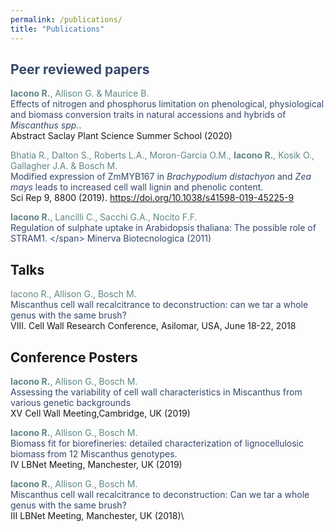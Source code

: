 ```yaml
---
permalink: /publications/
title: "Publications"
---
```


## <span style="color: #36486b;" >Peer reviewed papers</span>
<span style="color: #618685;" >**Iacono R.**, Allison G. & Maurice B.</span>\
<span style="color: #36486b;" >Effects of nitrogen and phosphorus limitation on phenological, physiological and biomass conversion traits in natural accessions and hybrids of *Miscanthus spp.*. </span>\
Abstract Saclay Plant Science Summer School (2020)


<span style="color: #618685;" >Bhatia R., Dalton S., Roberts L.A., Moron-Garcia O.M., **Iacono R.**, Kosik O., Gallagher J.A. & Bosch M.</span>\
<span style="color: #36486b;" >Modified expression of ZmMYB167 in *Brachypodium distachyon* and *Zea mays* leads to increased cell wall lignin and phenolic content. </span>\
Sci Rep 9, 8800 (2019). https://doi.org/10.1038/s41598-019-45225-9


<span style="color: #618685;" >**Iacono R.**, Lancilli C., Sacchi G.A., Nocito F.F.</span>\
<span style="color: #36486b;" >Regulation of sulphate uptake in Arabidopsis thaliana: The possible role of STRAM1. \</span>
Minerva Biotecnologica (2011)

## Talks
<span style="color: #618685;" >Iacono R., Allison G., Bosch M.</span>\
<span style="color: #36486b;" >Miscanthus cell wall recalcitrance to deconstruction: can we tar a whole genus with the same
brush?</span>\
VIII. Cell Wall Research Conference, Asilomar, USA, June 18-22, 2018

## Conference Posters
<span style="color: #618685;" >**Iacono R.**, Allison G., Bosch M. </span>\
<span style="color: #36486b;" >Assessing the variability of cell wall characteristics in Miscanthus from various genetic backgrounds</span>\
XV Cell Wall Meeting,Cambridge, UK (2019)

<span style="color: #618685;" >**Iacono R.**, Allison G., Bosch M. </span>\
<span style="color: #36486b;" >Biomass fit for biorefineries: detailed characterization of lignocellulosic biomass from 12 Miscanthus genotypes.</span>\
IV LBNet Meeting, Manchester, UK (2019)

<span style="color: #618685;" >**Iacono R.**, Allison G., Bosch M. </span>\
<span style="color: #36486b;" >Miscanthus cell wall recalcitrance to deconstruction: Can we tar a whole genus with the same brush?</span>\
III LBNet Meeting, Manchester, UK (2018)\
